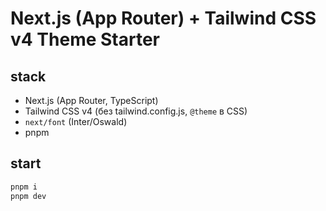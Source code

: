 # Next.js (App Router) + Tailwind CSS v4 Theme Starter

## stack
- Next.js (App Router, TypeScript)
- Tailwind CSS v4 (без tailwind.config.js, `@theme` в CSS)
- `next/font` (Inter/Oswald)
- pnpm

## start
```bash
pnpm i
pnpm dev
